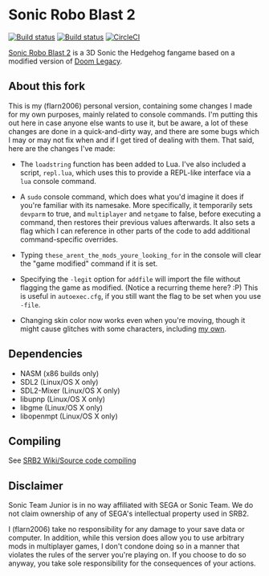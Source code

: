 # Sonic Robo Blast 2

[![Build status](https://ci.appveyor.com/api/projects/status/399d4hcw9yy7hg2y?svg=true)](https://ci.appveyor.com/project/STJr/srb2)
[![Build status](https://travis-ci.org/STJr/SRB2.svg?branch=master)](https://travis-ci.org/STJr/SRB2)
[![CircleCI](https://circleci.com/gh/STJr/SRB2/tree/master.svg?style=svg)](https://circleci.com/gh/STJr/SRB2/tree/master)

[Sonic Robo Blast 2](https://srb2.org/) is a 3D Sonic the Hedgehog fangame based on a modified version of [Doom Legacy](http://doomlegacy.sourceforge.net/).

## About this fork
This is my (flarn2006) personal version, containing some changes I made for my own purposes, mainly related to console commands. I'm putting this out here in case anyone else wants to use it, but be aware, a lot of these changes are done in a quick-and-dirty way, and there are some bugs which I may or may not fix when and if I get tired of dealing with them. That said, here are the changes I've made:

- The `loadstring` function has been added to Lua. I've also included a script, `repl.lua`, which uses this to provide a REPL-like interface via a `lua` console command.

- A `sudo` console command, which does what you'd imagine it does if you're familiar with its namesake. More specifically, it temporarily sets `devparm` to true, and `multiplayer` and `netgame` to false, before executing a command, then restores their previous values afterwards. It also sets a flag which I can reference in other parts of the code to add additional command-specific overrides.

- Typing `these_arent_the_mods_youre_looking_for` in the console will clear the "game modified" command if it is set.

- Specifying the `-legit` option for `addfile` will import the file without flagging the game as modified. (Notice a recurring theme here? :P) This is useful in `autoexec.cfg`, if you still want the flag to be set when you use `-file`.

- Changing skin color now works even when you're moving, though it might cause glitches with some characters, including [my own](https://mb.srb2.org/addons/sparks-the-scarf-rider.2807/).

## Dependencies
- NASM (x86 builds only)
- SDL2 (Linux/OS X only)
- SDL2-Mixer (Linux/OS X only)
- libupnp (Linux/OS X only)
- libgme (Linux/OS X only)
- libopenmpt (Linux/OS X only)

## Compiling

See [SRB2 Wiki/Source code compiling](http://wiki.srb2.org/wiki/Source_code_compiling)

## Disclaimer
Sonic Team Junior is in no way affiliated with SEGA or Sonic Team. We do not claim ownership of any of SEGA's intellectual property used in SRB2.

I (flarn2006) take no responsibility for any damage to your save data or computer. In addition, while this version does allow you to use arbitrary mods in multiplayer games, I don't condone doing so in a manner that violates the rules of the server you're playing on. If you choose to do so anyway, you take sole responsibility for the consequences of your actions.
